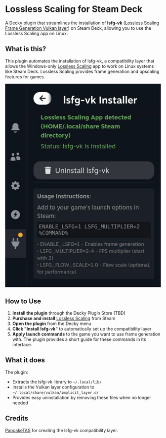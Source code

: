 # Lossless Scaling for Steam Deck
A Decky plugin that streamlines the installation of **lsfg-vk** ([Lossless Scaling Frame Generation Vulkan layer](https://github.com/PancakeTAS/lsfg-vk)) on Steam Deck, allowing you to use the Lossless Scaling app on Linux.

## What is this?

This plugin automates the installation of lsfg-vk, a compatibility layer that allows the Windows-only [Lossless Scaling](https://store.steampowered.com/app/993090/Lossless_Scaling/) app to work on Linux systems like Steam Deck. Lossless Scaling provides frame generation and upscaling features for games.

![Plugin Screenshot](assets/image.png)

## How to Use

1. **Install the plugin** through the Decky Plugin Store (TBD)
2. **Purchase and install** [Lossless Scaling](https://store.steampowered.com/app/993090/Lossless_Scaling/) from Steam
3. **Open the plugin** from the Decky menu
4. **Click "Install lsfg-vk"** to automatically set up the compatibility layer
5. **Apply launch commands** to the game you want to use frame generation with. The plugin provides a short guide for these commands in its interface.

## What it does

The plugin:
- Extracts the lsfg-vk library to `~/.local/lib/`
- Installs the Vulkan layer configuration to `~/.local/share/vulkan/implicit_layer.d/`
- Provides easy uninstallation by removing these files when no longer needed

## Credits

[PancakeTAS](https://github.com/PancakeTAS/lsfg-vk) for creating the lsfg-vk compatibility layer.